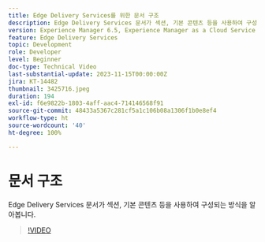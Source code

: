 ```yaml
---
title: Edge Delivery Services를 위한 문서 구조
description: Edge Delivery Services 문서가 섹션, 기본 콘텐츠 등을 사용하여 구성되는 방식을 알아봅니다.
version: Experience Manager 6.5, Experience Manager as a Cloud Service
feature: Edge Delivery Services
topic: Development
role: Developer
level: Beginner
doc-type: Technical Video
last-substantial-update: 2023-11-15T00:00:00Z
jira: KT-14482
thumbnail: 3425716.jpeg
duration: 194
exl-id: f6e9822b-1803-4aff-aac4-714146568f91
source-git-commit: 48433a5367c281cf5a1c106b08a1306f1b0e8ef4
workflow-type: ht
source-wordcount: '40'
ht-degree: 100%

---
```


# 문서 구조

Edge Delivery Services 문서가 섹션, 기본 콘텐츠 등을 사용하여 구성되는 방식을 알아봅니다.

>[!VIDEO](https://video.tv.adobe.com/v/3445196/?learn=on&captions=kor)

